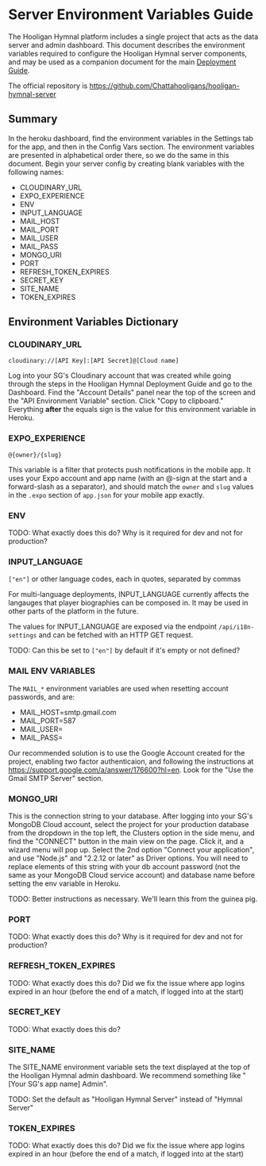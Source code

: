 # Server Environment Variables Guide

The Hooligan Hymnal platform includes a single project that acts as the data server and admin dashboard. This document describes the environment variables required to configure the Hooligan Hymnal server components, and may be used as a companion document for the main [Deployment Guide](deployment.md).

The official repository is https://github.com/Chattahooligans/hooligan-hymnal-server

## Summary

In the heroku dashboard, find the environment variables in the Settings tab for the app, and then in the Config Vars section. The environment variables are presented in alphabetical order there, so we do the same in this document. Begin your server config by creating blank variables with the following names:

* CLOUDINARY_URL
* EXPO_EXPERIENCE
* ENV
* INPUT_LANGUAGE
* MAIL_HOST
* MAIL_PORT
* MAIL_USER
* MAIL_PASS
* MONGO_URI
* PORT
* REFRESH_TOKEN_EXPIRES
* SECRET_KEY
* SITE_NAME
* TOKEN_EXPIRES

## Environment Variables Dictionary

### CLOUDINARY_URL

`cloudinary://[API Key]:[API Secret]@[Cloud name]`

Log into your SG's Cloudinary account that was created while going through the steps in the Hooligan Hymnal Deployment Guide and go to the Dashboard. Find the "Account Details" panel near the top of the screen and the "API Environment Variable" section. Click "Copy to clipboard." Everything **after** the equals sign is the value for this environment variable in Heroku.

### EXPO_EXPERIENCE

`@{owner}/{slug}`

This variable is a filter that protects push notifications in the mobile app. It uses your Expo account and app name (with an @-sign at the start and a forward-slash as a separator), and should match the `owner` and `slug` values in the `.expo` section of `app.json` for your mobile app exactly.

### ENV

TODO: What exactly does this do? Why is it required for dev and not for production?

### INPUT_LANGUAGE

`["en"]` or other language codes, each in quotes, separated by commas

For multi-language deployments, INPUT_LANGUAGE currently affects the langauges that player biographies can be composed in. It may be used in other parts of the platform in the future.

The values for INPUT_LANGUAGE are exposed via the endpoint `/api/i18n-settings` and can be fetched with an HTTP GET request.

TODO: Can this be set to `["en"]` by default if it's empty or not defined?

### MAIL ENV VARIABLES

The `MAIL_*` environment variables are used when resetting account passwords, and are:
* MAIL_HOST=smtp.gmail.com
* MAIL_PORT=587
* MAIL_USER=
* MAIL_PASS=

Our recommended solution is to use the Google Account created for the project, enabling two factor authenticaion, and following the instructions at https://support.google.com/a/answer/176600?hl=en. Look for the "Use the Gmail SMTP Server" section.

### MONGO_URI

This is the connection string to your database. After logging into your SG's MongoDB Cloud account, select the project for your production database from the dropdown in the top left, the Clusters option in the side menu, and find the "CONNECT" button in the main view on the page. Click it, and a wizard menu will pop up. Select the 2nd option "Connect your application", and use "Node.js" and "2.2.12 or later" as Driver options. You will need to replace elements of this string with your db account password (not the same as your MongoDB Cloud service account) and database name before setting the env variable in Heroku. 

TODO: Better instructions as necessary. We'll learn this from the guinea pig.

### PORT

TODO: What exactly does this do? Why is it required for dev and not for production?

### REFRESH_TOKEN_EXPIRES

TODO: What exactly does this do? Did we fix the issue where app logins expired in an hour (before the end of a match, if logged into at the start)

### SECRET_KEY

TODO: What exactly does this do? 

### SITE_NAME

The SITE_NAME environment variable sets the text displayed at the top of the Hooligan Hymnal admin dashboard. We recommend something like "[Your SG's app name] Admin".

TODO: Set the default as "Hooligan Hymnal Server" instead of "Hymnal Server"

### TOKEN_EXPIRES

TODO: What exactly does this do? Did we fix the issue where app logins expired in an hour (before the end of a match, if logged into at the start)